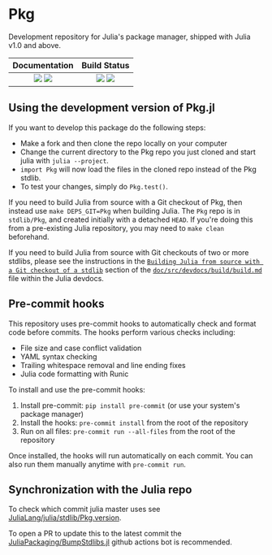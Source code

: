 # Pkg

Development repository for Julia's package manager,
shipped with Julia v1.0 and above.

| **Documentation**                                                 | **Build Status**                                                                                |
|:-----------------------------------------------------------------:|:-----------------------------------------------------------------------------------------------:|
| [![][docs-v1-img]][docs-v1-url] [![][docs-dev-img]][docs-dev-url] | [![][ci-img]][ci-url] [![][codecov-img]][codecov-url] |

## Using the development version of Pkg.jl

If you want to develop this package do the following steps:
- Make a fork and then clone the repo locally on your computer
- Change the current directory to the Pkg repo you just cloned and start julia with `julia --project`.
- `import Pkg` will now load the files in the cloned repo instead of the Pkg stdlib.
- To test your changes, simply do `Pkg.test()`.

If you need to build Julia from source with a Git checkout of Pkg, then instead use `make DEPS_GIT=Pkg` when building Julia. The `Pkg` repo is in `stdlib/Pkg`, and created initially with a detached `HEAD`. If you're doing this from a pre-existing Julia repository, you may need to `make clean` beforehand.

If you need to build Julia from source with Git checkouts of two or more stdlibs, please see the instructions in the [`Building Julia from source with a Git checkout of a stdlib`](https://github.com/JuliaLang/julia/blob/master/doc/src/devdocs/build/build.md#building-julia-from-source-with-a-git-checkout-of-a-stdlib) section of the [`doc/src/devdocs/build/build.md`](https://github.com/JuliaLang/julia/blob/master/doc/src/devdocs/build/build.md) file within the Julia devdocs.

## Pre-commit hooks

This repository uses pre-commit hooks to automatically check and format code before commits. The hooks perform various checks including:

- File size and case conflict validation
- YAML syntax checking
- Trailing whitespace removal and line ending fixes
- Julia code formatting with Runic

To install and use the pre-commit hooks:

1. Install pre-commit: `pip install pre-commit` (or use your system's package manager)
2. Install the hooks: `pre-commit install` from the root of the repository
3. Run on all files: `pre-commit run --all-files` from the root of the repository

Once installed, the hooks will run automatically on each commit. You can also run them manually anytime with `pre-commit run`.

## Synchronization with the Julia repo

To check which commit julia master uses see [JuliaLang/julia/stdlib/Pkg.version](https://github.com/JuliaLang/julia/blob/master/stdlib/Pkg.version).

To open a PR to update this to the latest commit the [JuliaPackaging/BumpStdlibs.jl](https://github.com/JuliaPackaging/BumpStdlibs.jl) github actions bot is recommended.

[docs-dev-img]: https://img.shields.io/badge/docs-dev-blue.svg
[docs-dev-url]: https://pkgdocs.julialang.org/dev/

[docs-v1-img]: https://img.shields.io/badge/docs-v1-blue.svg
[docs-v1-url]: https://pkgdocs.julialang.org/v1/

[ci-img]: https://github.com/JuliaLang/Pkg.jl/workflows/Run%20tests/badge.svg?branch=master
[ci-url]: https://github.com/JuliaLang/Pkg.jl/actions?query=workflow%3A%22Run+tests%22

[codecov-img]: https://codecov.io/gh/JuliaLang/Pkg.jl/branch/master/graph/badge.svg
[codecov-url]: https://codecov.io/gh/JuliaLang/Pkg.jl
